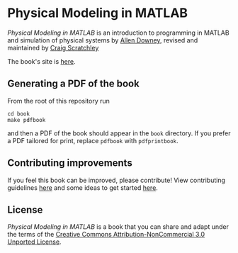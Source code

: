 # Physical Modeling in MATLAB

*Physical Modeling in MATLAB* is an introduction to programming in MATLAB
and simulation of physical systems by [Allen
Downey](http://allendowney.com/wp/), revised and maintained by [Craig
Scratchley](https://www.sfu.ca/engineering/faculty-and-staff/faculty/craig_scratchley.html)


The book's site is [here](http://greenteapress.com/wp/physical-modeling-in-matlab-2e/).

## Generating a PDF of the book

From the root of this repository run

```
cd book
make pdfbook
```

and then a PDF of the book should appear in the `book` directory. If you prefer
a PDF tailored for print, replace `pdfbook` with `pdfprintbook`.

## Contributing improvements

If you feel this book can be improved, please contribute! View contributing
guidelines [here](CONTRIBUTING.md) and some ideas to get started
[here](TODO.md).

## License

*Physical Modeling in MATLAB* is a book that you can share and adapt under
the terms of the [Creative Commons Attribution-NonCommercial 3.0
Unported License](LICENSE).

